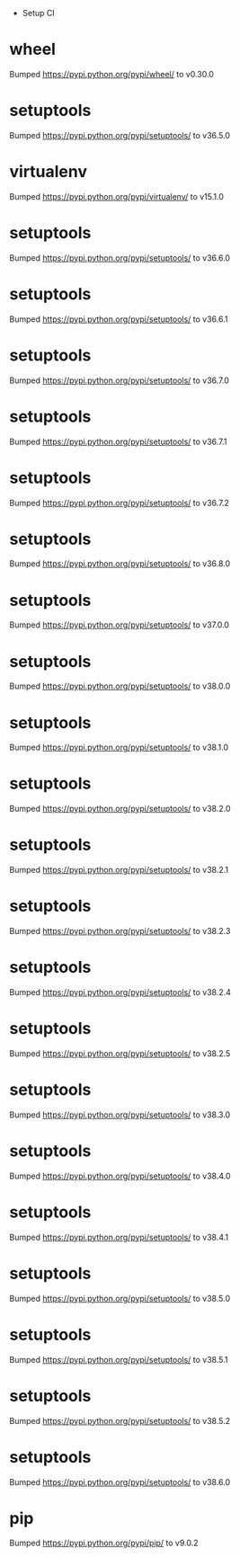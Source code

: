 * Setup CI

# wheel
Bumped https://pypi.python.org/pypi/wheel/ to v0.30.0

# setuptools
Bumped https://pypi.python.org/pypi/setuptools/ to v36.5.0

# virtualenv
Bumped https://pypi.python.org/pypi/virtualenv/ to v15.1.0

# setuptools
Bumped https://pypi.python.org/pypi/setuptools/ to v36.6.0

# setuptools
Bumped https://pypi.python.org/pypi/setuptools/ to v36.6.1

# setuptools
Bumped https://pypi.python.org/pypi/setuptools/ to v36.7.0

# setuptools
Bumped https://pypi.python.org/pypi/setuptools/ to v36.7.1

# setuptools
Bumped https://pypi.python.org/pypi/setuptools/ to v36.7.2

# setuptools
Bumped https://pypi.python.org/pypi/setuptools/ to v36.8.0

# setuptools
Bumped https://pypi.python.org/pypi/setuptools/ to v37.0.0

# setuptools
Bumped https://pypi.python.org/pypi/setuptools/ to v38.0.0

# setuptools
Bumped https://pypi.python.org/pypi/setuptools/ to v38.1.0

# setuptools
Bumped https://pypi.python.org/pypi/setuptools/ to v38.2.0

# setuptools
Bumped https://pypi.python.org/pypi/setuptools/ to v38.2.1

# setuptools
Bumped https://pypi.python.org/pypi/setuptools/ to v38.2.3

# setuptools
Bumped https://pypi.python.org/pypi/setuptools/ to v38.2.4

# setuptools
Bumped https://pypi.python.org/pypi/setuptools/ to v38.2.5

# setuptools
Bumped https://pypi.python.org/pypi/setuptools/ to v38.3.0

# setuptools
Bumped https://pypi.python.org/pypi/setuptools/ to v38.4.0

# setuptools
Bumped https://pypi.python.org/pypi/setuptools/ to v38.4.1

# setuptools
Bumped https://pypi.python.org/pypi/setuptools/ to v38.5.0

# setuptools
Bumped https://pypi.python.org/pypi/setuptools/ to v38.5.1

# setuptools
Bumped https://pypi.python.org/pypi/setuptools/ to v38.5.2

# setuptools
Bumped https://pypi.python.org/pypi/setuptools/ to v38.6.0

# pip
Bumped https://pypi.python.org/pypi/pip/ to v9.0.2

